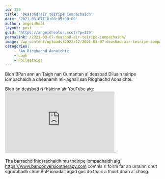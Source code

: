 ```yaml
---
id: 329
title: 'Deasbad air teiripe iompachaidh'
date: '2021-03-07T18:00:05+00:00'
author: angeidheal
layout: post
guid: 'https://angeidhealur.scot/?p=329'
permalink: /2021-03-07-deasbad-air-teiripe-iompachaidh/
image: /wp-content/uploads/2022/12/2021-03-07-deasbad-air-teiripe-iompachaidh.webp
categories:
    - 'An Rìoghachd Aonaichte'
    - Lagh
    - Poileataigs
---
```


Bidh BPan ann an Taigh nan Cumantan a’ deasbad Diluain teiripe iompachaidh a dhèanamh mì-laghail san Rìoghachd Aonaichte.

Bidh an deasbad ri fhaicinn air YouTube aig: <iframe allow="accelerometer; autoplay; clipboard-write; encrypted-media; gyroscope; picture-in-picture" allowfullscreen="" frameborder="0" height="200" loading="lazy" src="https://www.youtube.com/embed/vl38dzzn1wc?feature=oembed" title="E-petition relating to LGBT conversion therapy - 8 March 2021" width="356"></iframe>.

Tha barrachd fhiosrachaidh mu theiripe iompachaidh aig <https://www.banconversiontherapy.com> còmhla ri foirm far an urrainn dhut sgrìobhadh chun BhP ionadail agad gus do thaic a thoirt dhan a’ chasg.